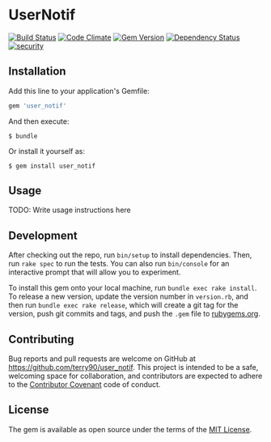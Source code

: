 # UserNotif

[![Build Status](https://travis-ci.org/terry90/user_notif.svg?branch=master)](https://travis-ci.org/terry90/user_notif)
[![Code Climate](https://codeclimate.com/github/terry90/user_notif/badges/gpa.svg)](https://codeclimate.com/github/terry90/user_notif)
[![Gem Version](https://badge.fury.io/rb/user_notif.svg)](https://badge.fury.io/rb/user_notif)
[![Dependency Status](https://gemnasium.com/badges/github.com/terry90/user_notif.svg)](https://gemnasium.com/github.com/terry90/user_notif)
[![security](https://hakiri.io/github/terry90/user_notif/master.svg)](https://hakiri.io/github/terry90/user_notif/master)

## Installation

Add this line to your application's Gemfile:

```ruby
gem 'user_notif'
```

And then execute:

    $ bundle

Or install it yourself as:

    $ gem install user_notif

## Usage

TODO: Write usage instructions here

## Development

After checking out the repo, run `bin/setup` to install dependencies. Then, run `rake spec` to run the tests. You can also run `bin/console` for an interactive prompt that will allow you to experiment.

To install this gem onto your local machine, run `bundle exec rake install`. To release a new version, update the version number in `version.rb`, and then run `bundle exec rake release`, which will create a git tag for the version, push git commits and tags, and push the `.gem` file to [rubygems.org](https://rubygems.org).

## Contributing

Bug reports and pull requests are welcome on GitHub at https://github.com/terry90/user_notif. This project is intended to be a safe, welcoming space for collaboration, and contributors are expected to adhere to the [Contributor Covenant](http://contributor-covenant.org) code of conduct.


## License

The gem is available as open source under the terms of the [MIT License](http://opensource.org/licenses/MIT).

